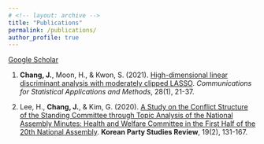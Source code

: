 ```yaml
---
# <!-- layout: archive -->
title: "Publications"
permalink: /publications/
author_profile: true
---
```

<a href="https://scholar.google.com" target="_blank">Google Scholar<a>
<br>

1. **Chang, J.**, Moon, H., & Kwon, S. (2021). <a href="https://doi.org/10.29220/CSAM.2021.28.1.021" target="_blank">High-dimensional linear discriminant analysis with moderately clipped LASSO</a>. _Communications for Statistical Applications and Methods_, 28(1), 21-37.

1. Lee, H., **Chang, J.**, & Kim, G. (2020). <a href="https://www.dbpia.co.kr/journal/articleDetail?nodeId=NODE09360747&language=EN" target="_blank">A Study on the Conflict Structure of the Standing Committee through Topic Analysis of the National Assembly Minutes: Health and Welfare Committee in the First Half of the 20th National Assembly</a>. __Korean Party Studies Review__, 19(2), 131-167.